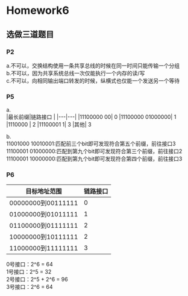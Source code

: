 # Homework6

## 选做三道题目

### P2
a.不可以，交换结构使用一条共享总线的时候在同一时间只能传输一个分组  
b.不可以，因为共享系统总线一次仅能执行一个内存的读/写  
c.不可以，向相同输出端口转发的时候，纵横式也仅能一个发送另一个等待  

### P5
a.  
|最长前缀|链路接口 |
|---|---|
|11100000 00|	0
|11100000 01000000|	1
|1110000 |	2
|11100001 1|	3
|其他|	3  

b.  
11001000 10010001:匹配前三个bit即可发现符合第五个前缀，前往接口3  
11100001 01000000:匹配到第九个bit即可发现符合第三个前缀，前往接口2  
11100001 10000000:匹配到第九个bit即可发现符合第四个前缀，前往接口3  

### P6
|目标地址范围|链路接口 |
|---|---|
|00000000到00111111|	0
|01000000到01011111|	1
|01100000到01111111|	2
|10000000到10111111|	2
|11000000到11111111|	3  

0号接口：2^6 = 64  
1号接口：2^5 = 32  
2号接口：2^5 + 2^6 = 96  
3号接口：2^6 = 64
